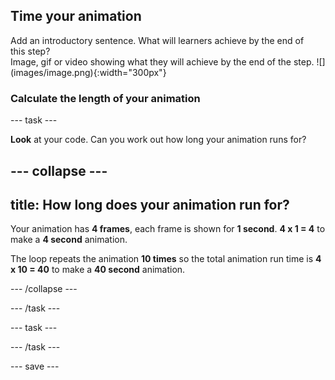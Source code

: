 ## Time your animation

<div style="display: flex; flex-wrap: wrap">
<div style="flex-basis: 200px; flex-grow: 1; margin-right: 15px;">
Add an introductory sentence. What will learners achieve by the end of this step?
</div>
<div>
Image, gif or video showing what they will achieve by the end of the step. ![](images/image.png){:width="300px"}
</div>
</div>

### Calculate the length of your animation

--- task ---

**Look** at your code. Can you work out how long your animation runs for? 

--- collapse ---
---
title: How long does your animation run for?
---

Your animation has **4 frames**, each frame is shown for **1 second**. **4 x 1 = 4** to make a **4 second** animation. 

The loop repeats the animation **10 times** so the total animation run time is **4 x 10 = 40** to make a **40 second** animation.

--- /collapse ---

--- /task ---

--- task ---



--- /task ---

--- save ---